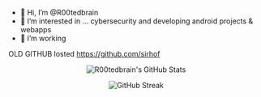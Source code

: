 - 👋 Hi, I’m @R00tedbrain  
- 👀 I’m interested in ... cybersecurity and developing android projects & webapps  
- 🌱 I’m working  

OLD GITHUB losted https://github.com/sirhof

<!-- GitHub Readme Stats (con commits privados) -->
<p align="center">
  <img 
    src="https://github-readme-stats.vercel.app/api?username=R00tedbrain
         &show_icons=true
         &theme=dark
         &count_private=true
         &token=${{ secrets.GH_TOKEN }}" 
    alt="R00tedbrain's GitHub Stats"/>
</p>

<!-- GitHub Streak Stats (Vercel endpoint más fiable) -->
<p align="center">
  <img 
    src="https://github-readme-streak-stats.herokuapp.com/v1?user=R00tedbrain&theme=dark" 
    alt="GitHub Streak"/>
</p>
